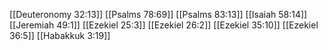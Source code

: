 [[Deuteronomy 32:13]]
[[Psalms 78:69]]
[[Psalms 83:13]]
[[Isaiah 58:14]]
[[Jeremiah 49:1]]
[[Ezekiel 25:3]]
[[Ezekiel 26:2]]
[[Ezekiel 35:10]]
[[Ezekiel 36:5]]
[[Habakkuk 3:19]]
